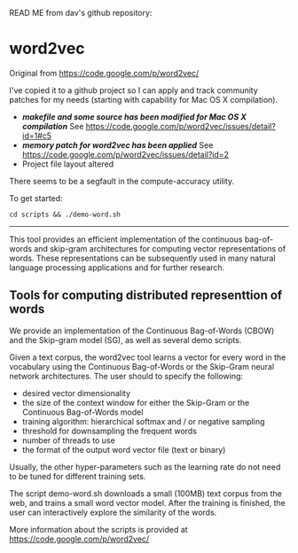 READ ME from dav's github repository:

word2vec
========

Original from https://code.google.com/p/word2vec/

I've copied it to a github project so I can apply and track community patches for my needs (starting with capability for Mac OS X compilation).

- ***makefile and some source has been modified for Mac OS X compilation*** See https://code.google.com/p/word2vec/issues/detail?id=1#c5
- ***memory patch for word2vec has been applied*** See https://code.google.com/p/word2vec/issues/detail?id=2
- Project file layout altered

There seems to be a segfault in the compute-accuracy utility.

To get started: 
    
    cd scripts && ./demo-word.sh

------------------------------------------------------

This tool provides an efficient implementation of the continuous bag-of-words and skip-gram architectures for computing vector representations of words. These representations can be subsequently used in many natural language processing applications and for further research. 

Tools for computing distributed representtion of words
------------------------------------------------------

We provide an implementation of the Continuous Bag-of-Words (CBOW) and the Skip-gram model (SG), as well as several demo scripts.

Given a text corpus, the word2vec tool learns a vector for every word in the vocabulary using the Continuous
Bag-of-Words or the Skip-Gram neural network architectures. The user should to specify the following:
 - desired vector dimensionality
 - the size of the context window for either the Skip-Gram or the Continuous Bag-of-Words model
 - training algorithm: hierarchical softmax and / or negative sampling
 - threshold for downsampling the frequent words 
 - number of threads to use
 - the format of the output word vector file (text or binary)

Usually, the other hyper-parameters such as the learning rate do not need to be tuned for different training sets. 

The script demo-word.sh downloads a small (100MB) text corpus from the web, and trains a small word vector model. After the training
is finished, the user can interactively explore the similarity of the words.

More information about the scripts is provided at https://code.google.com/p/word2vec/

